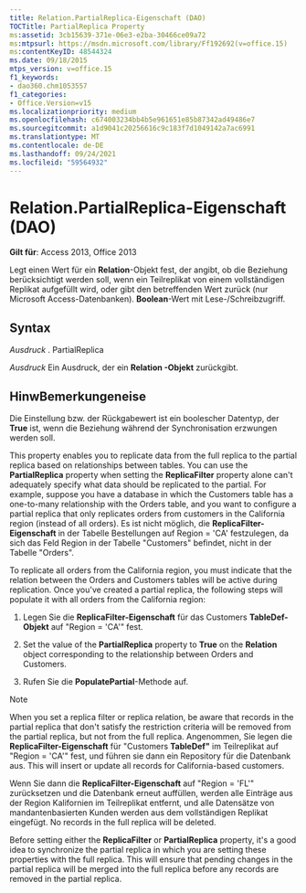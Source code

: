 ```yaml
---
title: Relation.PartialReplica-Eigenschaft (DAO)
TOCTitle: PartialReplica Property
ms:assetid: 3cb15639-371e-06e3-e2ba-30466ce09a72
ms:mtpsurl: https://msdn.microsoft.com/library/Ff192692(v=office.15)
ms:contentKeyID: 48544324
ms.date: 09/18/2015
mtps_version: v=office.15
f1_keywords:
- dao360.chm1053557
f1_categories:
- Office.Version=v15
ms.localizationpriority: medium
ms.openlocfilehash: c674003234bb4b5e961651e85b87342ad49486e7
ms.sourcegitcommit: a1d9041c20256616c9c183f7d1049142a7ac6991
ms.translationtype: MT
ms.contentlocale: de-DE
ms.lasthandoff: 09/24/2021
ms.locfileid: "59564932"
---
```

# <a name="relationpartialreplica-property-dao"></a>Relation.PartialReplica-Eigenschaft (DAO)

**Gilt für**: Access 2013, Office 2013

Legt einen Wert für ein **Relation**-Objekt fest, der angibt, ob die Beziehung berücksichtigt werden soll, wenn ein Teilreplikat von einem vollständigen Replikat aufgefüllt wird, oder gibt den betreffenden Wert zurück (nur Microsoft Access-Datenbanken). **Boolean**-Wert mit Lese-/Schreibzugriff.

## <a name="syntax"></a>Syntax

*Ausdruck* . PartialReplica

*Ausdruck* Ein Ausdruck, der ein **Relation -Objekt** zurückgibt.

## <a name="remarks"></a>HinwBemerkungeneise

Die Einstellung bzw. der Rückgabewert ist ein boolescher Datentyp, der **True** ist, wenn die Beziehung während der Synchronisation erzwungen werden soll.

This property enables you to replicate data from the full replica to the partial replica based on relationships between tables. You can use the **PartialReplica** property when setting the **ReplicaFilter** property alone can't adequately specify what data should be replicated to the partial. For example, suppose you have a database in which the Customers table has a one-to-many relationship with the Orders table, and you want to configure a partial replica that only replicates orders from customers in the California region (instead of all orders). Es ist nicht möglich, die **ReplicaFilter-Eigenschaft** in der Tabelle Bestellungen auf Region = 'CA' festzulegen, da sich das Feld Region in der Tabelle "Customers" befindet, nicht in der Tabelle "Orders".

To replicate all orders from the California region, you must indicate that the relation between the Orders and Customers tables will be active during replication. Once you've created a partial replica, the following steps will populate it with all orders from the California region:

1.  Legen Sie die **ReplicaFilter-Eigenschaft** für das Customers **TableDef-Objekt** auf "Region = 'CA'" fest.

2.  Set the value of the **PartialReplica** property to **True** on the **Relation** object corresponding to the relationship between Orders and Customers.

3.  Rufen Sie die **PopulatePartial**-Methode auf.
    

> [!NOTE]
> When you set a replica filter or replica relation, be aware that records in the partial replica that don't satisfy the restriction criteria will be removed from the partial replica, but not from the full replica. Angenommen, Sie legen die **ReplicaFilter-Eigenschaft** für "Customers **TableDef"** im Teilreplikat auf "Region = 'CA'" fest, und führen sie dann ein Repository für die Datenbank aus. This will insert or update all records for California-based customers. 
> 
> Wenn Sie dann die **ReplicaFilter-Eigenschaft** auf "Region = 'FL'" zurücksetzen und die Datenbank erneut auffüllen, werden alle Einträge aus der Region Kalifornien im Teilreplikat entfernt, und alle Datensätze von mandantenbasierten Kunden werden aus dem vollständigen Replikat eingefügt. No records in the full replica will be deleted. 
>
> Before setting either the **ReplicaFilter** or **PartialReplica** property, it's a good idea to synchronize the partial replica in which you are setting these properties with the full replica. This will ensure that pending changes in the partial replica will be merged into the full replica before any records are removed in the partial replica.


